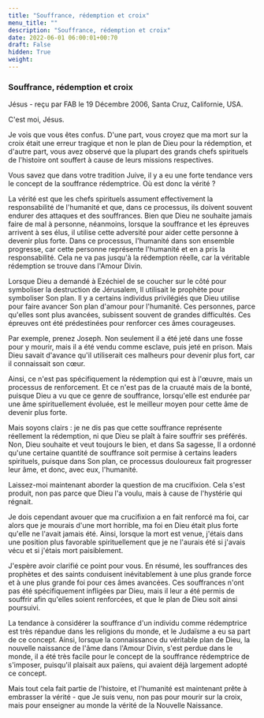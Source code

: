 ```yaml
---
title: "Souffrance, rédemption et croix"
menu_title: ""
description: "Souffrance, rédemption et croix"
date: 2022-06-01 06:00:01+00:70
draft: False
hidden: True
weight:
---
```

### Souffrance, rédemption et croix

Jésus - reçu par FAB le 19 Décembre 2006, Santa Cruz, Californie, USA.

C'est moi, Jésus.

Je vois que vous êtes confus. D'une part, vous croyez que ma mort sur la croix était une erreur tragique et non le plan de Dieu pour la rédemption, et d'autre part, vous avez observé que la plupart des grands chefs spirituels de l'histoire ont souffert à cause de leurs missions respectives.

Vous savez que dans votre tradition Juive, il y a eu une forte tendance vers le concept de la souffrance rédemptrice. Où est donc la vérité ?

La vérité est que les chefs spirituels assument effectivement la responsabilité de l'humanité et que, dans ce processus, ils doivent souvent endurer des attaques et des souffrances. Bien que Dieu ne souhaite jamais faire de mal à personne, néanmoins, lorsque la souffrance et les épreuves arrivent à ses élus, il utilise cette adversité pour aider cette personne à devenir plus forte. Dans ce processus, l'humanité dans son ensemble progresse, car cette personne représente l'humanité et en a pris la responsabilité. Cela ne va pas jusqu'à la rédemption réelle, car la véritable rédemption se trouve dans l'Amour Divin.

Lorsque Dieu a demandé à Ezéchiel de se coucher sur le côté pour symboliser la destruction de Jérusalem, Il utilisait le prophète pour symboliser Son plan. Il y a certains individus privilégiés que Dieu utilise pour faire avancer Son plan d'amour pour l'humanité. Ces personnes, parce qu'elles sont plus avancées, subissent souvent de grandes difficultés. Ces épreuves ont été prédestinées pour renforcer ces âmes courageuses.

Par exemple, prenez Joseph. Non seulement il a été jeté dans une fosse pour y mourir, mais il a été vendu comme esclave, puis jeté en prison. Mais Dieu savait d'avance qu'il utiliserait ces malheurs pour devenir plus fort, car il connaissait son cœur.

Ainsi, ce n'est pas spécifiquement la rédemption qui est à l'œuvre, mais un processus de renforcement. Et ce n'est pas de la cruauté mais de la bonté, puisque Dieu a vu que ce genre de souffrance, lorsqu'elle est endurée par une âme spirituellement évoluée, est le meilleur moyen pour cette âme de devenir plus forte.

Mais soyons clairs : je ne dis pas que cette souffrance représente réellement la rédemption, ni que Dieu se plaît à faire souffrir ses préférés. Non, Dieu souhaite et veut toujours le bien, et dans Sa sagesse, Il a ordonné qu'une certaine quantité de souffrance soit permise à certains leaders spirituels, puisque dans Son plan, ce processus douloureux fait progresser leur âme, et donc, avec eux, l'humanité.

Laissez-moi maintenant aborder la question de ma crucifixion. Cela s'est produit, non pas parce que Dieu l'a voulu, mais à cause de l'hystérie qui régnait.

Je dois cependant avouer que ma crucifixion a en fait renforcé ma foi, car alors que je mourais d'une mort horrible, ma foi en Dieu était plus forte qu'elle ne l'avait jamais été. Ainsi, lorsque la mort est venue, j'étais dans une position plus favorable spirituellement que je ne l'aurais été si j'avais vécu et si j'étais mort paisiblement.

J'espère avoir clarifié ce point pour vous. En résumé, les souffrances des prophètes et des saints conduisent inévitablement à une plus grande force et à une plus grande foi pour ces âmes avancées. Ces souffrances n'ont pas été spécifiquement infligées par Dieu, mais il leur a été permis de souffrir afin qu'elles soient renforcées, et que le plan de Dieu soit ainsi poursuivi.

La tendance à considérer la souffrance d'un individu comme rédemptrice est très répandue dans les religions du monde, et le Judaïsme a eu sa part de ce concept. Ainsi, lorsque la connaissance du véritable plan de Dieu, la nouvelle naissance de l'âme dans l'Amour Divin, s'est perdue dans le monde, il a été très facile pour le concept de la souffrance rédemptrice de s'imposer, puisqu'il plaisait aux païens, qui avaient déjà largement adopté ce concept.

Mais tout cela fait partie de l'histoire, et l'humanité est maintenant prête à embrasser la vérité - que Je suis venu, non pas pour mourir sur la croix, mais pour enseigner au monde la vérité de la Nouvelle Naissance.